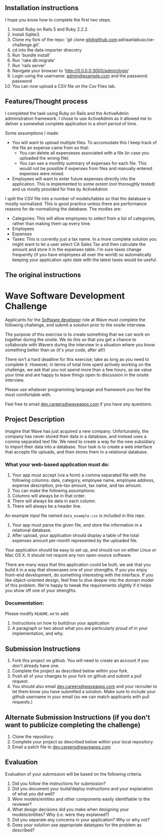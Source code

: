 
## Installation instructions

I hope you know how to complete the first two steps.

1. Install Ruby on Rails 5 and Ruby 2.2.2.
2. Install Sqlite3.
3. Clone my fork of the repo: 'git clone git@github.com:adriaanlabusc/se-challenge.git'.
4. cd into the data-importer direcotry
5. Run 'bundle install'
6. Run 'rake db:migrate'
7. Run 'rails server'
8. Navigate your browser to 'http://0.0.0.0:3000/admin/login'
9. Login using the username: admin@example.com and the password: password
10.  You can now upload a CSV file on the Csv Files tab.


## Features/Thought process

I completed the task using Ruby on Rails and the ActiveAdmin administration framework. I chose to use ActiveAdmin as it allowed me to deliver a somewhat complete application in a short period of time.

Some assumptions I made:

 * You will want to upload multiple files. To accomodate this I keep track of the file an expense came from so that:
	*	You can delete all expenseses associated with a file (in case you uploaded the wrong file)
	* You can see a monthly summary of expenses for each file. This would not be possible if expenses from files and manually entered expenses were mixed. 	
* Employees will want to enter future expenses directly into the application. This is implemented to some extent (not thoroughly tested) and us mostly provided for free by ActiveAdmin

I split the CSV file into a number of models/tables so that the database is mostly normalized. This is good practice unless there are performance reasons for de-normalizing the database. The modles are:

* Categories: This will allow employees to select from a list of categories, rather than making them up every time.
* Employees
* Expenses
* Taxes: This is currently just a tax name. In a more complete solution you might want to let a user select CA Sales Tax and then calculate the amount and store it in the expenses table. I'm sure taxes change frequently (if you have employees all over the world) so automatically keeping your application upto date  with the latest taxes would be useful.













The original instructions
-----


# Wave Software Development Challenge
Applicants for the [Software developer](https://wave.bamboohr.co.uk/jobs/view.php?id=1) role at Wave must complete the following challenge, and submit a solution prior to the onsite interview. 

The purpose of this exercise is to create something that we can work on together during the onsite. We do this so that you get a chance to collaborate with Wavers during the interview in a situation where you know something better than us (it's your code, after all!) 

There isn't a hard deadline for this exercise; take as long as you need to complete it. However, in terms of total time spent actively working on the challenge, we ask that you not spend more than a few hours, as we value your time and are happy to leave things open to discussion in the onsite interview.

Please use whatever programming language and framework you feel the most comfortable with.

Feel free to email [dev.careers@waveapps.com](dev.careers@waveapps.com) if you have any questions.

## Project Description
Imagine that Wave has just acquired a new company. Unfortunately, the company has never stored their data in a database, and instead uses a comma separated text file. We need to create a way for the new subsidiary to import their data into a database. Your task is to create a web interface that accepts file uploads, and then stores them in a relational database.

### What your web-based application must do:

1. Your app must accept (via a form) a comma separated file with the following columns: date, category, employee name, employee address, expense description, pre-tax amount, tax name, and tax amount.
1. You can make the following assumptions:
 1. Columns will always be in that order.
 2. There will always be data in each column.
 3. There will always be a header line.

 An example input file named `data_example.csv` is included in this repo.

1. Your app must parse the given file, and store the information in a relational database.
1. After upload, your application should display a table of the total expenses amount per-month represented by the uploaded file.

Your application should be easy to set up, and should run on either Linux or Mac OS X. It should not require any non open-source software.

There are many ways that this application could be built; we ask that you build it in a way that showcases one of your strengths. If you you enjoy front-end development, do something interesting with the interface. If you like object-oriented design, feel free to dive deeper into the domain model of this problem. We're happy to tweak the requirements slightly if it helps you show off one of your strengths.

### Documentation:

Please modify `README.md` to add:

1. Instructions on how to build/run your application
1. A paragraph or two about what you are particularly proud of in your implementation, and why.

## Submission Instructions

1. Fork this project on github. You will need to create an account if you don't already have one.
1. Complete the project as described below within your fork.
1. Push all of your changes to your fork on github and submit a pull request. 
1. You should also email [dev.careers@waveapps.com](dev.careers@waveapps.com) and your recruiter to let them know you have submitted a solution. Make sure to include your github username in your email (so we can match applicants with pull requests.)

## Alternate Submission Instructions (if you don't want to publicize completing the challenge)
1. Clone the repository.
1. Complete your project as described below within your local repository.
1. Email a patch file to [dev.careers@waveapps.com](dev.careers@waveapps.com)

## Evaluation
Evaluation of your submission will be based on the following criteria. 

1. Did you follow the instructions for submission? 
1. Did you document your build/deploy instructions and your explanation of what you did well?
1. Were models/entities and other components easily identifiable to the reviewer? 
1. What design decisions did you make when designing your models/entities? Why (i.e. were they explained?)
1. Did you separate any concerns in your application? Why or why not?
1. Does your solution use appropriate datatypes for the problem as described? 




